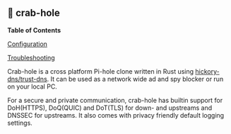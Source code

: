 ## 🦀 crab-hole

**Table of Contents**

[Configuration](#module-services-crab-hole-configuration)

[Troubleshooting](#module-services-crab-hole-troubleshooting)

Crab-hole is a cross platform Pi-hole clone written in Rust using [hickory-dns/trust-dns](https://github.com/hickory-dns/hickory-dns). It can be used as a network wide ad and spy blocker or run on your local PC.

For a secure and private communication, crab-hole has builtin support for DoH(HTTPS), DoQ(QUIC) and DoT(TLS) for down- and upstreams and DNSSEC for upstreams. It also comes with privacy friendly default logging settings.
